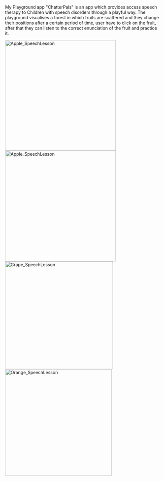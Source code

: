 My Playground app "ChatterPals" is an app which provides access speech therapy to Children with speech disorders through a playful way. The playground visualises a 
forest in which fruits are scattered and they change their positions after a certain period of time, user have to click on the fruit, after that they can listen to the correct
enunciation of the fruit and practice it.


<img width="359" alt="Apple_SpeechLesson" src="https://github.com/Manvi-Chaudhary/ChatterPals/assets/102468013/6fac6ad7-1bc1-48f8-a13b-6f9541724942">
<img width="359" alt="Apple_SpeechLesson" src="https://github.com/Manvi-Chaudhary/ChatterPals/assets/102468013/994808b4-387d-4f74-9b37-edf0a2e95d53">
<img width="350" alt="Grape_SpeechLesson" src="https://github.com/Manvi-Chaudhary/ChatterPals/assets/102468013/92ac388a-9a55-4e5a-a77d-6b9187a574bb">
<img width="346" alt="Orange_SpeechLesson" src="https://github.com/Manvi-Chaudhary/ChatterPals/assets/102468013/b48f3bfc-c82c-4952-a35d-c28ed2e37d3c">
